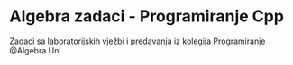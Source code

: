 # Algebra zadaci - Programiranje Cpp

Zadaci sa laboratorijskih vježbi i predavanja iz kolegija Programiranje @Algebra Uni
